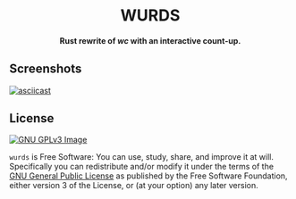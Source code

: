 <h1 align="center">WURDS</h1>
<h4 align="center">Rust rewrite of <i>wc</i> with an interactive count-up.</h4>

## Screenshots

[![asciicast](https://asciinema.org/a/F14suyrc4yk82du4hPMjT02sR.svg)](https://asciinema.org/a/F14suyrc4yk82du4hPMjT02sR)

## License

[![GNU GPLv3 Image](https://www.gnu.org/graphics/gplv3-127x51.png)](https://www.gnu.org/licenses/gpl-3.0.en.html)

`wurds` is Free Software: You can use, study, share, and improve it at will. Specifically you can redistribute and/or modify it under the terms of the [GNU General Public License](https://www.gnu.org/licenses/gpl.html) as published by the Free Software Foundation, either version 3 of the License, or (at your option) any later version.